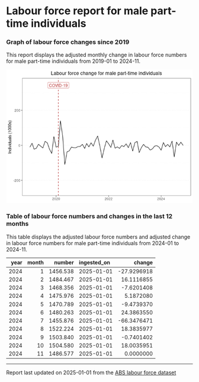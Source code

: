 Labour force report for male part-time individuals
================

### Graph of labour force changes since 2019

This report displays the adjusted monthly change in labour force numbers
for male part-time individuals from 2019-01 to 2024-11.

![](male_part-time_report_files/figure-gfm/unnamed-chunk-2-1.png)<!-- -->

### Table of labour force numbers and changes in the last 12 months

This table displays the adjusted labour force numbers and adjusted
change in labour force numbers for male part-time individuals from
2024-01 to 2024-11.

| year | month |   number | ingested_on |      change |
|-----:|------:|---------:|:------------|------------:|
| 2024 |     1 | 1456.538 | 2025-01-01  | -27.9296918 |
| 2024 |     2 | 1484.467 | 2025-01-01  |  16.1116855 |
| 2024 |     3 | 1468.356 | 2025-01-01  |  -7.6201408 |
| 2024 |     4 | 1475.976 | 2025-01-01  |   5.1872080 |
| 2024 |     5 | 1470.789 | 2025-01-01  |  -9.4739370 |
| 2024 |     6 | 1480.263 | 2025-01-01  |  24.3863550 |
| 2024 |     7 | 1455.876 | 2025-01-01  | -66.3476471 |
| 2024 |     8 | 1522.224 | 2025-01-01  |  18.3835977 |
| 2024 |     9 | 1503.840 | 2025-01-01  |  -0.7401402 |
| 2024 |    10 | 1504.580 | 2025-01-01  |  18.0035951 |
| 2024 |    11 | 1486.577 | 2025-01-01  |   0.0000000 |

------------------------------------------------------------------------

Report last updated on 2025-01-01 from the [ABS labour force
dataset](https://www.abs.gov.au/statistics/labour/employment-and-unemployment/labour-force-australia/latest-release)
